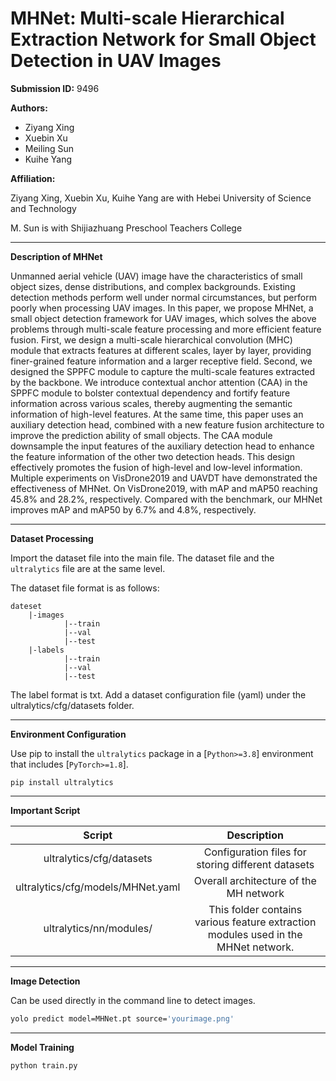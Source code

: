 # MHNet: Multi-scale Hierarchical Extraction Network for Small Object Detection in UAV Images

**Submission ID:** 9496 

**Authors:**

- Ziyang Xing
- Xuebin Xu
- Meiling Sun
- Kuihe Yang

**Affiliation:**

Ziyang Xing, Xuebin Xu, Kuihe Yang are with Hebei University of Science and Technology

M. Sun is with Shijiazhuang Preschool Teachers College

------

**Description of MHNet**

Unmanned aerial vehicle (UAV) image have the characteristics of small object sizes, dense distributions, and complex backgrounds. Existing detection methods perform well under normal circumstances, but perform poorly when processing UAV images. In this paper, we propose MHNet, a small object detection framework for UAV images, which solves the above problems through multi-scale feature processing and more efficient feature fusion. First, we design a multi-scale hierarchical convolution (MHC) module that extracts features at different scales, layer by layer, providing finer-grained feature information and a larger receptive field. Second, we designed the SPPFC module to capture the multi-scale features extracted by the backbone. We introduce contextual anchor attention (CAA) in the SPPFC module to bolster contextual dependency and fortify feature information across various scales, thereby augmenting the semantic information of high-level features. At the same time, this paper uses an auxiliary detection head, combined with a new feature fusion architecture to improve the prediction ability of small objects. The CAA module downsample the input features of the auxiliary detection head to enhance the feature information of the other two detection heads. This design effectively promotes the fusion of high-level and low-level information. Multiple experiments on VisDrone2019 and UAVDT have demonstrated the effectiveness of MHNet. On VisDrone2019, with mAP and mAP50 reaching 45.8% and 28.2%, respectively. Compared with the benchmark, our MHNet improves mAP and mAP50 by 6.7% and 4.8%, respectively.

------

**Dataset Processing**

Import the dataset file into the main file. The dataset file and the ` ultralytics` file are at the same level.

The dataset file format is as follows:

    dateset    
        |-images
                |--train
                |--val
                |--test
        |-labels
                |--train
                |--val
                |--test

The label format is txt. Add a dataset configuration file (yaml) under the ultralytics/cfg/datasets folder.

------

**Environment Configuration**

Use pip to install the `ultralytics` package in a [`Python>=3.8`] environment that includes [`PyTorch>=1.8`].

```
pip install ultralytics
```

------

**Important Script**

|              Script               |                         Description                          |
| :-------------------------------: | :----------------------------------------------------------: |
|     ultralytics/cfg/datasets      |      Configuration files for storing different datasets      |
| ultralytics/cfg/models/MHNet.yaml |            Overall architecture of the MH network            |
|      ultralytics/nn/modules/      | This folder contains various feature extraction modules used in the MHNet network. |

------

**Image Detection**

Can be used directly in the command line to detect images.

```bash
yolo predict model=MHNet.pt source='yourimage.png'
```

------

**Model Training**

```
python train.py
```

